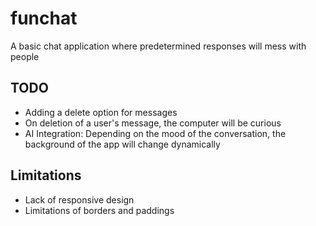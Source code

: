 # funchat

A basic chat application where predetermined responses will mess with people

## TODO
- Adding a delete option for messages
- On deletion of a user's message, the computer will be curious
- AI Integration: Depending on the mood of the conversation, the background of the app will change dynamically

## Limitations
- Lack of responsive design
- Limitations of borders and paddings
